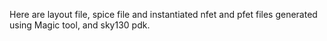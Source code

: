 Here are layout file, spice file and instantiated nfet and pfet files generated using Magic tool, and sky130 pdk.
